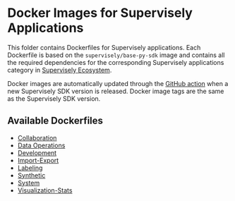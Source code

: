 # Docker Images for Supervisely Applications

This folder contains Dockerfiles for Supervisely applications.
Each Dockerfile is based on the `supervisely/base-py-sdk` image and contains all the required dependencies for the corresponding Supervisely applications category in [Supervisely Ecosystem](https://ecosystem.supervisely.com/).

Docker images are automatically updated through the [GitHub action](.github/workflows/sdk_pip_docker.yml) when a new Supervisely SDK version is released. Docker image tags are the same as the Supervisely SDK version.

## Available Dockerfiles

* [Collaboration](collaboration/Dockerfile)
* [Data Operations](data-operations/Dockerfile)
* [Development](development/Dockerfile)
* [Import-Export](import-export/Dockerfile)
* [Labeling](labeling/Dockerfile)
* [Synthetic](synthetic/Dockerfile)
* [System](system/Dockerfile)
* [Visualization-Stats](visualization-stats/Dockerfile)
